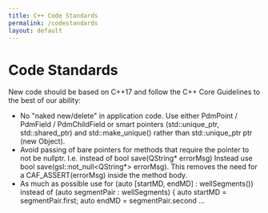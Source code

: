 ```yaml
---
title: C++ Code Standards
permalink: /codestandards
layout: default
---
```


# Code Standards 

New code should be based on C++17 and follow the C++ Core Guidelines to the best of our ability:

* No "naked new/delete" in application code. Use either PdmPoint / PdmField / PdmChildField or smart pointers (std::unique_ptr, std::shared_ptr) and
  std::make_unique<Object>() rather than std::unique_ptr ptr (new Object).
* Avoid passing of bare pointers for methods that require the pointer to not be nullptr. I.e. instead of bool save(QString* errorMsg) Instead use bool save(gsl::not_null<QString*> errorMsg).
  This removes the need for a CAF_ASSERT(errorMsg) inside the method body.
* As much as possible use for (auto [startMD, endMD] : wellSegments()) instead of (auto segmentPair : wellSegments) { auto startMD = segmentPair.first; auto endMD = segmentPair.second ...
